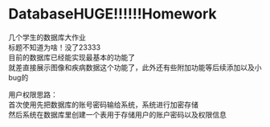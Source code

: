 # DatabaseHUGE!!!!!!Homework
几个学生的数据库大作业  
标题不知道为啥！没了23333  
目前的数据库已经能实现最基本的功能了  
就差直接展示图像和疾病数据这个功能了，此外还有些附加功能等后续添加以及小bug的  

用户权限思路：  
首次使用先把数据库的账号密码输给系统，系统进行加密存储  
然后系统在数据库里创建一个表用于存储用户的账户密码以及权限信息  
